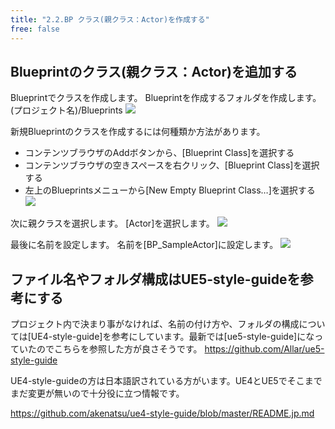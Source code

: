 ```yaml
---
title: "2.2.BP クラス(親クラス：Actor)を作成する"
free: false
---
```


## Blueprintのクラス(親クラス：Actor)を追加する
Blueprintでクラスを作成します。
Blueprintを作成するフォルダを作成します。
(プロジェクト名)/Blueprints
![](https://storage.googleapis.com/zenn-user-upload/86f17b944b31-20220110.png)

新規Blueprintのクラスを作成するには何種類か方法があります。
- コンテンツブラウザのAddボタンから、[Blueprint Class]を選択する
- コンテンツブラウザの空きスペースを右クリック、[Blueprint Class]を選択する
- 左上のBlueprintsメニューから[New Empty Blueprint Class…]を選択する
![](https://storage.googleapis.com/zenn-user-upload/8ac7cd070292-20220110.png)

次に親クラスを選択します。
[Actor]を選択します。
![](https://storage.googleapis.com/zenn-user-upload/9a1c44459ee9-20220110.png)

最後に名前を設定します。
名前を[BP_SampleActor]に設定します。
![](https://storage.googleapis.com/zenn-user-upload/3d0a675d639c-20220110.png)

## ファイル名やフォルダ構成はUE5-style-guideを参考にする
プロジェクト内で決まり事がなければ、名前の付け方や、フォルダの構成については[UE4-style-guide]を参考にしています。最新では[ue5-style-guide]になっていたのでこちらを参照した方が良さそうです。
https://github.com/Allar/ue5-style-guide

UE4-style-guideの方は日本語訳されている方がいます。UE4とUE5でそこまでまだ変更が無いので十分役に立つ情報です。

https://github.com/akenatsu/ue4-style-guide/blob/master/README.jp.md
